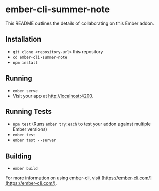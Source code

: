 # ember-cli-summer-note

This README outlines the details of collaborating on this Ember addon.

## Installation

* `git clone <repository-url>` this repository
* `cd ember-cli-summer-note`
* `npm install`

## Running

* `ember serve`
* Visit your app at [http://localhost:4200](http://localhost:4200).

## Running Tests

* `npm test` (Runs `ember try:each` to test your addon against multiple Ember versions)
* `ember test`
* `ember test --server`

## Building

* `ember build`

For more information on using ember-cli, visit [https://ember-cli.com/](https://ember-cli.com/).

